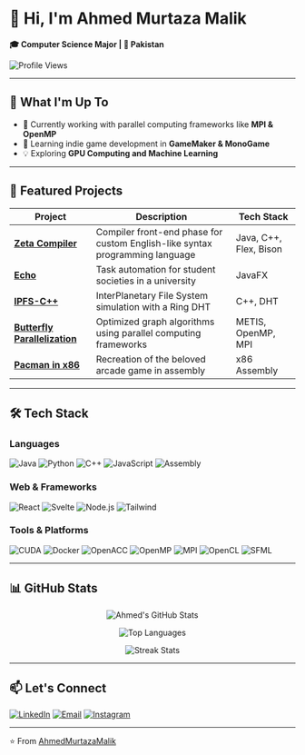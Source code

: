 # 👋 Hi, I'm Ahmed Murtaza Malik 

**🎓 Computer Science Major | 📍 Pakistan**

![Profile Views](https://komarev.com/ghpvc/?username=ahmedmurtazamalik&color=blueviolet&style=flat-square)

---

## 🌱 What I'm Up To
- 🔭 Currently working with parallel computing frameworks like **MPI & OpenMP**
- 🌱 Learning indie game development in **GameMaker & MonoGame** 
- 💡 Exploring **GPU Computing and Machine Learning**

---

## 🚀 Featured Projects

| Project | Description | Tech Stack |
|---------|-------------|------------|
| **[Zeta Compiler](https://github.com/ahmedmurtazamalik/zeta-compiler)** | Compiler front-end phase for custom English-like syntax programming language | Java, C++, Flex, Bison |
| **[Echo](https://github.com/ahmedmurtazamalik/echo)** | Task automation for student societies in a university | JavaFX |
| **[IPFS-C++](https://github.com/ahmedmurtazamalik/IPFS-cpp)** | InterPlanetary File System simulation with a Ring DHT | C++, DHT |
| **[Butterfly Parallelization](https://github.com/ahmedmurtazamalik/butterfly-parallelization)** | Optimized graph algorithms using parallel computing frameworks | METIS, OpenMP, MPI |
| **[Pacman in x86](https://github.com/ahmedmurtazamalik/pacman-x86assembly)** | Recreation of the beloved arcade game in assembly | x86 Assembly |

---

## 🛠️ Tech Stack

### Languages
![Java](https://img.shields.io/badge/Java-ED8B00?style=for-the-badge&logo=java&logoColor=white)
![Python](https://img.shields.io/badge/Python-3776AB?style=for-the-badge&logo=python&logoColor=white)
![C++](https://img.shields.io/badge/C++-00599C?style=for-the-badge&logo=c%2B%2B&logoColor=white)
![JavaScript](https://img.shields.io/badge/JavaScript-F7DF1E?style=for-the-badge&logo=javascript&logoColor=black)
![Assembly](https://img.shields.io/badge/Assembly-6E4C13?style=for-the-badge&logo=assemblyscript&logoColor=white)

### Web & Frameworks
![React](https://img.shields.io/badge/React-20232A?style=for-the-badge&logo=react&logoColor=61DAFB)
![Svelte](https://img.shields.io/badge/Svelte-FF3E00?style=for-the-badge&logo=svelte&logoColor=white)
![Node.js](https://img.shields.io/badge/Node.js-339933?style=for-the-badge&logo=nodedotjs&logoColor=white)
![Tailwind](https://img.shields.io/badge/Tailwind_CSS-38B2AC?style=for-the-badge&logo=tailwind-css&logoColor=white)

### Tools & Platforms
![CUDA](https://img.shields.io/badge/CUDA-76B900?style=for-the-badge&logo=nvidia&logoColor=white)
![Docker](https://img.shields.io/badge/Docker-2496ED?style=for-the-badge&logo=docker&logoColor=white)
![OpenACC](https://img.shields.io/badge/OpenACC-0285CC?style=for-the-badge&logo=nvidia&logoColor=white)
![OpenMP](https://img.shields.io/badge/OpenMP-0096FF?style=for-the-badge)
![MPI](https://img.shields.io/badge/MPI-1B365D?style=for-the-badge)
![OpenCL](https://img.shields.io/badge/OpenCL-ED1C24?style=for-the-badge&logo=khronos-group&logoColor=white)
![SFML](https://img.shields.io/badge/SFML-8CC03F?style=for-the-badge)

---

## 📊 GitHub Stats

<div align="center">
  
![Ahmed's GitHub Stats](https://github-readme-stats.vercel.app/api?username=ahmedmurtazamalik&show_icons=true&theme=radical&hide_border=true)
  
![Top Languages](https://github-readme-stats.vercel.app/api/top-langs/?username=ahmedmurtazamalik&layout=compact&theme=radical&hide_border=true)

![Streak Stats](https://github-readme-streak-stats.herokuapp.com/?user=ahmedmurtazamalik&theme=radical&hide_border=true)

</div>

---

## 📫 Let's Connect

[![LinkedIn](https://img.shields.io/badge/LinkedIn-0077B5?style=for-the-badge&logo=linkedin&logoColor=white)](https://www.linkedin.com/in/your-profile)
[![Email](https://img.shields.io/badge/Email-D14836?style=for-the-badge&logo=gmail&logoColor=white)](mailto:ahmedmurtazamalik@gmail.com)
[![Instagram](https://img.shields.io/badge/Instagram-E4405F?style=for-the-badge&logo=instagram&logoColor=white)](https://www.instagram.com/joeywritessometimes)

---

⭐ From [AhmedMurtazaMalik](https://github.com/ahmedmurtazamalik)
